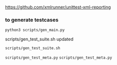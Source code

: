 https://github.com/xmlrunner/unittest-xml-reporting


### to generate testcases

`python3 scripts/gen_main.py`

scripts/gen_test_suite.sh updated

`scripts/gen_test_suite.sh`

`scripts/gen_test_meta.py`
`scripts/gen_test_meta.py`